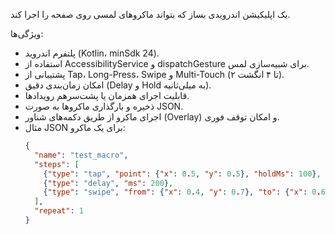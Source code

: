 یک اپلیکیشن اندرویدی بساز که بتواند ماکروهای لمسی روی صفحه را اجرا کند. 

ویژگی‌ها:
- پلتفرم اندروید (Kotlin، minSdk 24).
- استفاده از AccessibilityService و dispatchGesture برای شبیه‌سازی لمس.
- پشتیبانی از Tap، Long-Press، Swipe و Multi-Touch (۲ تا ۴ انگشت).
- امکان زمان‌بندی دقیق (Delay و Hold به میلی‌ثانیه).
- قابلیت اجرای همزمان یا پشت‌سرهم رویدادها.
- ذخیره و بارگذاری ماکروها به صورت JSON.
- اجرای ماکرو از طریق دکمه‌های شناور (Overlay) و امکان توقف فوری.
- مثال JSON برای یک ماکرو:
  ```json
  {
    "name": "test_macro",
    "steps": [
      {"type": "tap", "point": {"x": 0.5, "y": 0.5}, "holdMs": 100},
      {"type": "delay", "ms": 200},
      {"type": "swipe", "from": {"x": 0.4, "y": 0.7}, "to": {"x": 0.6, "y": 0.7}, "durationMs": 150}
    ],
    "repeat": 1
  }
